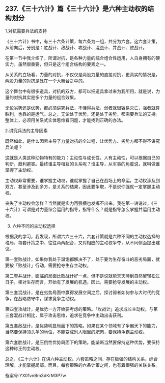 ## 237.《三十六计》篇《三十六计》是六种主动权的结构划分
1.对抗需要兵法的支持


《三十六计》书中，有三十六条计策，每六条为一组，共分为六套。这六套计策，从前向后，分别是：胜战计、敌战计、攻战计、混战计、并战计、败战计。


在第一节中我介绍了，所谓对抗，是各种力量的综合组合性运用，人自身拥有的硬实力，虽然很重要，但只是这个组合结构的要素之一。


从关系的立场看，力量的对抗，不仅仅是两股力量的直接对抗，更真实的情况是，两股力量的对抗是处在一个大舞台之中的。


这个舞台中有很多道具，对抗的双方，都可以把道具拿过来为我所用，就是说，力量的对抗其实是多个力量的组合效果。


无论劣势还是优势，都必须讲究兵法，不懂得兵法，弱者就很容易灭亡，强者就算胜利，也靠的是运气。总之，无论处于优势，还是处于劣势，都需要兵法的支持。整体上，必须用关系式实体思维看问题，才能找到正确的办法。


2.讲究兵法的主导因素


既然如此，是什么因素主导了力量对抗的全过程，让优势方、劣势方都不得不讲究兵法呢？


这就是人类这种动物特有的能力：主动性与成长性。人有主动性，可以根据自己的判断，趋利避害。最终谁主导相互的关系呢？谁主导，从军事的角度说，就叫做谁掌握了主动权。


主动权非常重要，谁掌握主动权，谁就掌握了自己在战场上的命运。主动权涉及到双方，甚至涉及到多方，是关系的结果，因此要争取，不是说你强就一定掌握主动权。


丧失了主动权会怎样？当然就是实力再强横也发挥不出来。我在第一讲说过，《三十六计》可谓是对力量综合运用的指导，指导什么？就是指导怎么掌握并运用主动权。


3. 六种不同的主动权选择


根据我的学习，我发现，所谓六六三十六，六套计策就是六种不同的主动权选择的格局，每套计策之中，往往两两配合，又对相应的主动权争夺，从不同侧面提出建议。


第一套败战计，如果你我处于温饱都解决不了，处于要为生存奋斗的恶劣局面，就要按「败战计」行动，需要抢夺生存主动权。


第二套并战计，面临的局面比败战计好一点，但不是说就能天天睡到自然醒轻松过日子，相对生存而言，开始有了发展的机遇，因此，需要抢夺发展的主动权。


第三套混战计，是在劣势局面中赢得发展空间之后，探讨弱者如何参与大时代的竞争，在战略防守中，谋求竞争主动权。


第四套攻战计，是优势一方开始要考虑的策略。「攻战计」追求成长主动权，与第三套混战计相比，属于攻击思维，追求在竞争中主动出击获利。


第五套敌战计，是优势明显局面下的策略。如果在某个领域有了争霸天下的能力，当然要保持领头羊的地位，不能变成别人眼里的肥肉，要保持争霸主动权。


第六套胜战计，是压倒性优势局面下的策略，能垄断当然要保持这种优势，要保持这种称王的主动权。


总之，《三十六计》在讲六种主动权。六套策略之间，存在极强的结构关系，综合理解，才能掌握局部。而且，每套策略的六条计策之间，也有着很强的关联关系。


备案号:YX01vnBm3dKrM3P7w

